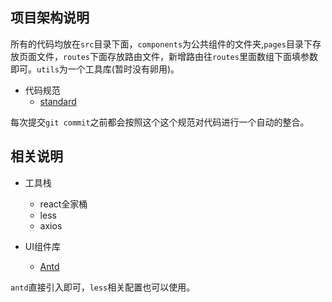 ## 项目架构说明

所有的代码均放在`src`目录下面，`components`为公共组件的文件夹,`pages`目录下存放页面文件，`routes`下面存放路由文件，新增路由往`routes`里面数组下面填参数即可。`utils`为一个工具库(暂时没有卵用)。

- 代码规范
  - [standard](https://github.com/standard/standard/blob/master/docs/README-zhcn.md)

每次提交`git commit`之前都会按照这个这个规范对代码进行一个自动的整合。

## 相关说明
- 工具栈
   - react全家桶
   - less
   - axios

- UI组件库
   - [Antd](https://ant.design/docs/react/introduce-cn)

`antd`直接引入即可，`less`相关配置也可以使用。